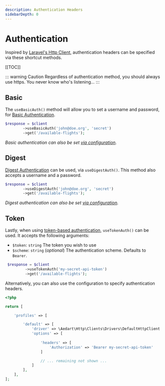 ```yaml
---
description: Authentication Headers
sidebarDepth: 0
---
```


# Authentication

Inspired by [Laravel's Http Client](https://laravel.com/docs/8.x/http-client#authentication), authentication headers can be specified via these shortcut methods.

[[TOC]]

::: warning Caution
Regardless of authentication method, you should always use https.
You never know who's listening...
:::

## Basic

The `useBasicAuth()` method will allow you to set a username and password, for [Basic Authentication](https://tools.ietf.org/html/rfc7617). 

```php
$response = $client
        ->useBasicAuth('john@doe.org', 'secret')
        ->get('/available-flights');
```

_Basic authentication can also be set [via configuration](http://docs.guzzlephp.org/en/stable/request-options.html#auth)._

## Digest

[Digest Authentication](https://tools.ietf.org/html/rfc7616) can be used, via `useDigestAuth()`.
This method also accepts a username and a password. 

```php
$response = $client
        ->useDigestAuth('john@doe.org', 'secret')
        ->get('/available-flights');
```

_Digest authentication can also be set [via configuration](http://docs.guzzlephp.org/en/stable/request-options.html#auth)._

## Token

Lastly, when using [token-based authentication](https://tools.ietf.org/html/rfc6750), `useTokenAuth()` can be used.
It accepts the following arguments:

- `$token`: `string` The token you wish to use
- `$scheme`: `string` (_optional_) The authentication scheme. Defaults to `Bearer`.

```php
 $response = $client
         ->useTokenAuth('my-secret-api-token')
         ->get('/available-flights');
```

Alternatively, you can also use the configuration to specify authentication headers.

```php
<?php

return [

    'profiles' => [

        'default' => [
            'driver' => \Aedart\Http\Clients\Drivers\DefaultHttpClient::class,
            'options' => [
                
                'headers' => [
                    'Authorization' => 'Bearer my-secret-api-token'
                ]

                // ... remaining not shown ...
            ]
        ],
    ],
];
```

